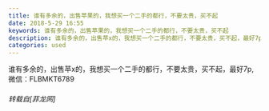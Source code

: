 ```yaml
---
title: 谁有多余的，出售苹果的，我想买一个二手的都行，不要太贵，买不起
date: 2018-5-29 16:55
keywords: 谁有多余的，出售苹果的，我想买一个二手的都行，不要太贵，买不起
description: 谁有多余的，出售苹x的，我想买一个二手的都行，不要太贵，买不起，最好7p,微信：FLBMKT6789
categories: used
---
```

<td class="t_f" id="postmessage_1373628">

谁有多余的，出售苹x的，我想买一个二手的都行，不要太贵，买不起，最好7p,微信：FLBMKT6789</td>
###### 转载自[菲龙网]